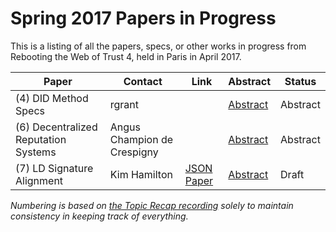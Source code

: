 # Spring 2017 Papers in Progress 

This is a listing of all the papers, specs, or other works in progress from Rebooting the Web of Trust 4, held in Paris in April 2017.



| **Paper** | **Contact** | **Link** | **Abstract** | **Status** | 
|-----------|----------|----------|--------------|------------|
| (4) DID Method Specs | rgrant | | [Abstract](group-abstracts/work-abstract-did-methods-btcr-pgpr.md) | Abstract |
| (6) Decentralized Reputation Systems | Angus Champion de Crespigny | | [Abstract](group-abstracts/DesignConsiderationsOfDecentralizedReputationSystems_Abstract.md) | Abstract |
| (7) LD Signature Alignment | Kim Hamilton | [JSON Paper](group-abstracts/SignatureAlignmentImplementation.md) | [Abstract](group-abstracts/SignatureAlignmentAbstract.md) | Draft |

_Numbering is based on [the Topic Recap recording](event-documents/graphic-recording/Topic%20Recap.jpg) solely to maintain consistency in keeping track of everything._
